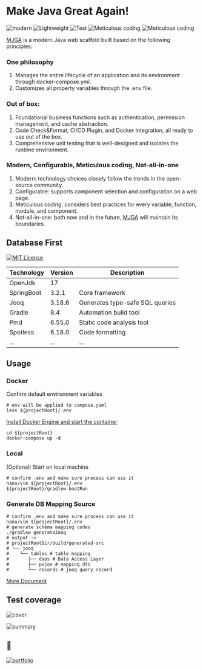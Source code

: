 # Make Java Great Again!
![modern](https://img.shields.io/badge/Modern-blue) ![Lightweight](https://img.shields.io/badge/Lightweight-green) ![Test](https://img.shields.io/badge/Comprehensive_Testing-yellow) ![Meticulous coding](https://img.shields.io/badge/Meticulous_coding-red) ![Meticulous coding](https://img.shields.io/badge/Not_all_in_one-purple)

[MJGA](https://www.mjga.cc) is a modern Java web scaffold built based on the following principles:

### One philosophy
1. Manages the entire lifecycle of an application and its environment through docker-compose.yml.
2. Customizes all property variables through the .env file.

### Out of box:

1. Foundational business functions such as authentication, permission management, and cache abstraction.
2. Code Check&Format, CI/CD Plugin, and Docker Integration, all ready to use out of the box.
3. Comprehensive unit testing that is well-designed and isolates the runtime environment.

### Modern, Configurable, Meticulous coding, Not-all-in-one

1. Modern: technology choices closely follow the trends in the open-source community.
2. Configurable: supports component selection and configuration on a web page.
3. Meticulous coding: considers best practices for every variable, function, module, and component.
4. Not-all-in-one: both now and in the future, [MJGA](https://www.mjga.cc) will maintain its boundaries.

## Database First

[![MIT License](https://img.shields.io/badge/License-MIT-green.svg)](https://choosealicense.com/licenses/mit/) 

| Technology  | Version | Description                | 
|-------------|---------|----------------------------|
| OpenJdk     | 17      |                            | 
| SpringBoot  | 3.2.1   | Core framework             |
| Jooq        | 3.18.6  | Generates type-safe SQL queries |
| Gradle      | 8.4     | Automation build tool      |
| Pmd         | 6.55.0  | Static code analysis tool  |
| Spotless    | 6.18.0  | Code formatting            |
| ...         | ...     | ...                        |

## Usage

### Docker
Confirm default environment variables
```shell
# env will be applied to compose.yaml
less ${projectRoot}/.env
```

[Install Docker Engine and start the container](https://docs.docker.com/engine/install/)

```shell
cd ${projectRoot}
docker-compose up -d
```

### Local

(Optional) Start on local machine

```shell
# confirm .env and make sure process can use it
nano/vim ${projectRoot}/.env
${projectRoot}/gradlew bootRun
```

### Generate DB Mapping Source
```shell
# confirm .env and make sure process can use it
nano/vim ${projectRoot}/.env
# generate schema mapping codes
./gradlew generateJooq
# output ->
# projectRootDir/build/generated-src
# └── jooq
#    └── tables # table mapping
#       ├── daos # Data Access Layer
#       ├── pojos # mapping dto
#       └── records # jooq query record

```

[More Document](https://www.mjga.cc/doc/db-first)



## Test coverage

![cover](https://www.mjga.cc/report/cover.png)

![summary](https://www.mjga.cc/report/summary.png)
## 🔗 
[![portfolio](https://img.shields.io/badge/mjga-000?style=for-the-badge&logo=ko-fi&logoColor=white)](https://www.mjga.cc/)
